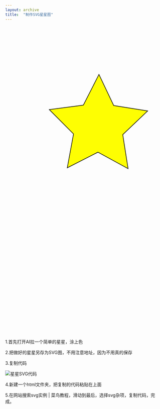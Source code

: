 ```yaml
---
layout: archive
title:  "制作SVG星星图"
---
```


<html>
	<head>
		<meta charset="{CHARSET}">
		<title></title>
	</head>
	<body>
		<?xml version="1.0" encoding="utf-8"?>
      <!-- Generator: Adobe Illustrator 22.0.0, SVG Export Plug-In . SVG Version: 6.00 Build 0)  -->
      <svg version="1.1" id="图层_1" xmlns="http://www.w3.org/2000/svg" xmlns:xlink="http://www.w3.org/1999/xlink" x="0px" y="0px"
	    viewBox="0 0 288 560" style="enable-background:new 0 0 288 560;" xml:space="preserve">
      <style type="text/css">
	    .st0{fill:#FFFF00;stroke:#000000;stroke-miterlimit:10;}
      </style>
        <polygon class="st0" points="223.9,259.1 168.9,229.2 113,257.6 124.4,196 80.2,151.7 142.3,143.5 170.8,87.7 197.7,144.2 
	      259.6,154.1 214.2,197.2 "/>
	  <animate attributeType="CSS" attributeName="opacity" from="1" to="0" dur="5s" repeatCount="indefinite" />
      </svg>
	</body>
</html>

1.首先打开AI拉一个简单的星星，涂上色

2.把做好的星星另存为SVG图，不用注意地址，因为不用真的保存

3.复制代码

![星星SVG代码](https://gitee.com/NFUNM030/minimal-mistakes/raw/323725017e449dfd8d893b0d6c2131ff998b022e/images/%E6%98%9F%E6%98%9FSVG%E4%BB%A3%E7%A0%81.png)

4.新建一个html文件夹，把复制的代码粘贴在上面

5.在网站搜索svg实例 | 菜鸟教程，滑动到最后，选择svg杂项，复制代码，完成。


